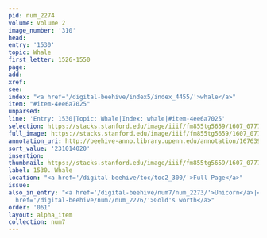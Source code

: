 ```yaml
---
pid: num_2274
volume: Volume 2
image_number: '310'
head:
entry: '1530'
topic: Whale
first_letter: 1526-1550
page:
add:
xref:
see:
index: "<a href='/digital-beehive/index5/index_4455/'>whale</a>"
item: "#item-4ee6a7025"
unparsed:
line: 'Entry: 1530|Topic: Whale|Index: whale|#item-4ee6a7025'
selection: https://stacks.stanford.edu/image/iiif/fm855tg5659/1607_0777/909,4020,2710,321/full/0/default.jpg
full_image: https://stacks.stanford.edu/image/iiif/fm855tg5659/1607_0777/full/full/0/default.jpg
annotation_uri: http://beehive-anno.library.upenn.edu/annotation/1676391834519
sort_value: '231014020'
insertion:
thumbnail: https://stacks.stanford.edu/image/iiif/fm855tg5659/1607_0777/909,4020,600,180/250,/0/default.jpg
label: 1530. Whale
location: "<a href='/digital-beehive/toc/toc2_300/'>Full Page</a>"
issue:
also_in_entry: "<a href='/digital-beehive/num7/num_2273/'>Unicorn</a>|<a href='/digital-beehive/num7/num_2275/'>Cacao</a>|<a
  href='/digital-beehive/num7/num_2276/'>Gold's worth</a>"
order: '061'
layout: alpha_item
collection: num7
---
```

